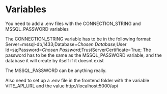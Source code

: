 # Variables
You need to add a .env files with the CONNECTION_STRING and MSSQL_PASSWORD variables

The CONNECTION_STRING variable has to be in the following format:
Server=mssql-db,1433;Database=_Chosen Database_;User Id=sa;Password=_Chosen Password_;TrustServerCertificate=True;
The password has to be the same as the MSSQL_PASSWORD variable, and the database it will create by itself if it doesnt exist

The MSSQL_PASSWORD can be anything really.

Also need to set up a .env file in the frontend folder with the variable VITE_API_URL and the value http://localhost:5000/api
